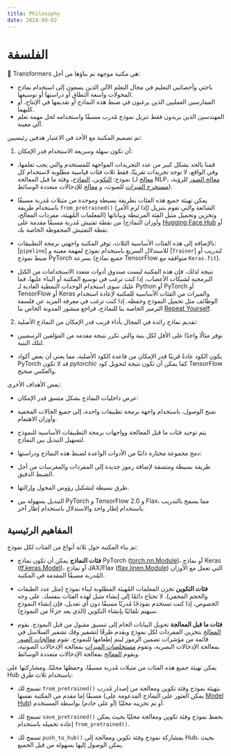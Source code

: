 ```yaml
---
title: Philosophy
date: 2024-09-02
---
```


# الفلسفة
🤗 Transformers هي مكتبة موجهة تم بناؤها من أجل:

- باحثي وأخصائيي التعليم في مجال التعلم الآلي الذين يسعون إلى استخدام نماذج المحولات واسعة النطاق أو دراستها أو توسيعها.
- الممارسين العمليين الذين يرغبون في ضبط هذه النماذج أو تقديمها في الإنتاج، أو كليهما.
- المهندسين الذين يريدون فقط تنزيل نموذج مُدرب مسبقًا واستخدامه لحل مهمة تعلم آلي معينة.

تم تصميم المكتبة مع الأخذ في الاعتبار هدفين رئيسيين:

1. أن تكون سهلة وسريعة الاستخدام قدر الإمكان:

- قمنا بالحد بشكل كبير من عدد التجريدات المواجهة للمستخدم والتي يجب تعلمها، وفي الواقع، لا توجد تجريدات تقريبًا،
فقط ثلاث فئات قياسية مطلوبة لاستخدام كل نموذج: [التكوين](main_classes/configuration)،
[النماذج](main_classes/model)، وفئة ما قبل المعالجة ([معالج](main_classes/tokenizer) لـ NLP، [معالج الصور](main_classes/image_processor) للرؤية، [مستخرج الميزات](main_classes/feature_extractor) للصوت، و [معالج](main_classes/processors) للإدخالات متعددة الوسائط).

- يمكن تهيئة جميع هذه الفئات بطريقة بسيطة وموحدة من مثيلات مُدربة مسبقًا باستخدام طريقة `from_pretrained()` الشائعة والتي تقوم بتنزيل (إذا لزم الأمر) وتخزين
وتحميل مثيل الفئة المرتبطة وبياناتها (المعلمات المُهيئة، مفردات المعالج،
وأوزان النماذج) من نقطة تفتيش مُدربة مسبقًا مقدمة على [Hugging Face Hub](https://huggingface.co/models) أو نقطة التفتيش المحفوظة الخاصة بك.

- بالإضافة إلى هذه الفئات الأساسية الثلاث، توفر المكتبة واجهتي برمجة التطبيقات: [`pipeline`] للاستدلال السريع
باستخدام نموذج لمهمة معينة و [`Trainer`] لتدريب أو ضبط نموذج PyTorch بسرعة (جميع نماذج TensorFlow متوافقة مع `Keras.fit`).

- نتيجة لذلك، فإن هذه المكتبة ليست صندوق أدوات متعدد الاستخدامات من الكتل البرمجية لشبكات الأعصاب. إذا كنت ترغب في
توسيع المكتبة أو البناء عليها، فما عليك سوى استخدام الوحدات النمطية العادية لـ Python أو PyTorch أو TensorFlow أو Keras والميراث من الفئات الأساسية
للمكتبة لإعادة استخدام الوظائف مثل تحميل النموذج وحفظه. إذا كنت ترغب في معرفة المزيد عن فلسفة الترميز الخاصة بنا للنماذج، فراجع منشور المدونة الخاص بنا [Repeat Yourself](https://huggingface.co/blog/transformers-design-philosophy).

2. تقديم نماذج رائدة في المجال بأداء قريب قدر الإمكان من النماذج الأصلية:

- نوفر مثالًا واحدًا على الأقل لكل بنية والتي تكرر نتيجة مقدمة من المؤلفين الرسميين
لتلك البنية.

- يكون الكود عادةً قريبًا قدر الإمكان من قاعدة الكود الأصلية، مما يعني أن بعض أكواد PyTorch قد لا تكون
*pytorchic* كما يمكن أن تكون نتيجة لتحويل كود TensorFlow والعكس صحيح.

بعض الأهداف الأخرى:

- عرض داخليات النماذج بشكل متسق قدر الإمكان:

- نمنح الوصول، باستخدام واجهة برمجة تطبيقات واحدة، إلى جميع الحالات المخفية وأوزان الاهتمام.

- يتم توحيد فئات ما قبل المعالجة وواجهات برمجة التطبيقات الأساسية للنموذج لتسهيل التبديل بين النماذج.

- دمج مجموعة مختارة ذاتيًا من الأدوات الواعدة لضبط هذه النماذج ودراستها:

- طريقة بسيطة ومتسقة لإضافة رموز جديدة إلى المفردات والمغرسات من أجل الضبط الدقيق.

- طرق بسيطة لتشكيل رؤوس المحول وإزالتها.

- التبديل بسهولة بين PyTorch و TensorFlow 2.0 و Flax، مما يسمح بالتدريب باستخدام إطار واحد والاستدلال باستخدام إطار آخر.

## المفاهيم الرئيسية

تم بناء المكتبة حول ثلاثة أنواع من الفئات لكل نموذج:

- **فئات النماذج** يمكن أن تكون نماذج PyTorch ([torch.nn.Module](https://pytorch.org/docs/stable/nn.html#torch.nn.Module))، أو نماذج Keras ([tf.keras.Model](https://www.tensorflow.org/api_docs/python/tf/keras/Model))، أو نماذج JAX/Flax ([flax.linen.Module](https://flax.readthedocs.io/en/latest/api_reference/flax.linen/module.html)) التي تعمل مع الأوزان المُدربة مسبقًا المقدمة في المكتبة.

- **فئات التكوين** تخزن المعلمات المُهيئة المطلوبة لبناء نموذج (مثل عدد الطبقات والحجم المخفي). لا تحتاج دائمًا إلى إنشاء مثيل لهذه الفئات بنفسك. على وجه الخصوص، إذا كنت تستخدم نموذجًا مُدربًا مسبقًا دون أي تعديل، فإن إنشاء النموذج سيهتم تلقائيًا بإنشاء التكوين (الذي يعد جزءًا من النموذج).

- **فئات ما قبل المعالجة** تحويل البيانات الخام إلى تنسيق مقبول من قبل النموذج. يقوم [المعالج](main_classes/tokenizer) بتخزين المفردات لكل نموذج ويقدم طرقًا لتشفير وفك تشفير السلاسل في قائمة من مؤشرات تضمين الرموز ليتم إطعامها للنموذج. تقوم [معالجات الصور](main_classes/image_processor) بمعالجة الإدخالات البصرية، وتقوم [مستخلصات الميزات](main_classes/feature_extractor) بمعالجة الإدخالات الصوتية، ويقوم [المعالج](main_classes/processors) بمعالجة الإدخالات متعددة الوسائط.

يمكن تهيئة جميع هذه الفئات من مثيلات مُدربة مسبقًا، وحفظها محليًا، ومشاركتها على Hub باستخدام ثلاث طرق:

- تسمح لك `from_pretrained()` بتهيئة نموذج وفئة تكوين ومعالجة من إصدار مُدرب مسبقًا إما
مقدم من المكتبة نفسها (يمكن العثور على النماذج المدعومة على [Model Hub](https://huggingface.co/models)) أو
تم تخزينه محليًا (أو على خادم) بواسطة المستخدم.

- تسمح لك `save_pretrained()` بحفظ نموذج وفئة تكوين ومعالجة محليًا بحيث يمكن إعادة تحميله باستخدام
`from_pretrained()`.

- تسمح لك `push_to_hub()` بمشاركة نموذج وفئة تكوين ومعالجة إلى Hub، بحيث يمكن الوصول إليها بسهولة من قبل الجميع.
